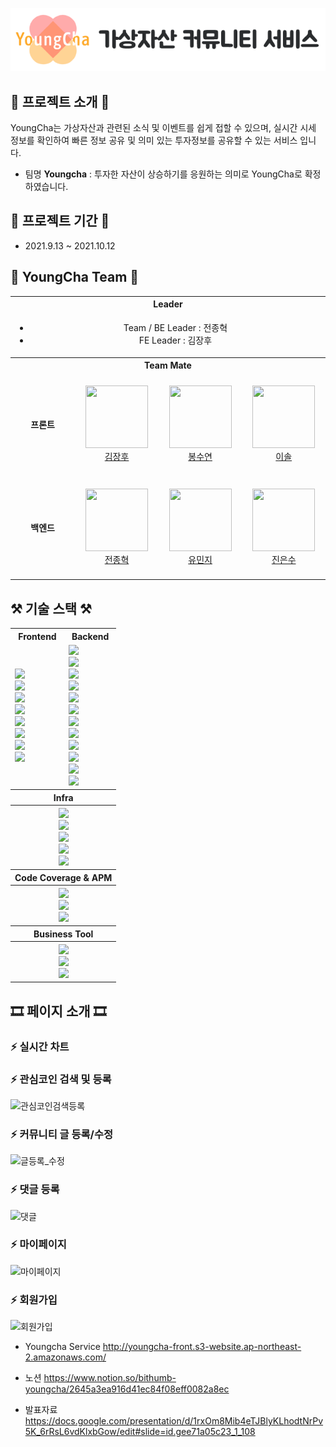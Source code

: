 ![image-20211017125424988](readme.assets/image-20211017125424988.png)



## 👋 프로젝트 소개 👋 

YoungCha는 가상자산과 관련된 소식 및 이벤트를 쉽게 접할 수 있으며, 실시간 시세 정보를 확인하여 빠른 정보 공유 및 의미 있는 투자정보를 공유할 수 있는 서비스 입니다.

- 팀명 **Youngcha** : 투자한 자산이 상승하기를 응원하는 의미로 YoungCha로 확정하였습니다.



## 📆 프로젝트 기간 📆

- 2021.9.13 ~ 2021.10.12


##  👊 YoungCha Team 👊

<table>
    <tr>
        <th colspan="4" align="center"> Leader </th>
    </tr>
    <tr>
        <td colspan="4" align="center">
        	<ul>
        		<li>
            	    Team / BE Leader : 전종혁 
            	</li>
            	<li>
            	    FE Leader : 김장후
            	</li>
        	</ul>
        </td>
    </tr>
    <tr>
        <th colspan="4" align="center"> Team Mate </th>
    </tr>
    <tr>
        <td align="center" width="130px" height="160px">
            <strong>프론트</strong>
        </td>
        <td align="center" width="130px" height="160px">
            <a href="https://github.com/ap4o"><img height="100px" width="100px" src="https://avatars.githubusercontent.com/kimjanghu" /></a>
            <br />
            <a href="https://github.com/kimjanghu">김장후</a>
        </td>
        <td align="center" width="130px" height="160px">
            <a href="https://github.com/thalals"><img height="100px" width="100px" src="https://avatars.githubusercontent.com/bongsuyeon" /></a>
            <br />
            <a href="https://github.com/bongsuyeon">봉수연</a>
        </td>
        <td align="center" width="130px" height="160px">
            <a href="https://github.com/thalals"><img height="100px" width="100px" src="https://avatars.githubusercontent.com/loseel" /></a>
            <br />
            <a href="https://github.com/loseel">이솔</a>
        </td>
    </tr>
    <tr>
        <td align="center" width="130px" height="160px">
            <strong>백엔드</strong>
        </td>
        <td align="center" width="130px" height="160px">
            <a href="https://github.com/ap4o"><img height="100px" width="100px" src="https://avatars.githubusercontent.com/jeonjonghyeok" /></a>
            <br />
            <a href="https://github.com/jeonjonghyeok">전종혁</a>
        </td>
        <td align="center" width="130px" height="160px">
            <a href="https://github.com/thalals"><img height="100px" width="100px" src="https://avatars.githubusercontent.com/MinjiY" /></a>
            <br />
            <a href="https://github.com/MinjiY">유민지</a>
        </td>
        <td align="center" width="130px" height="160px">
            <a href="https://github.com/thalals"><img height="100px" width="100px" src="https://avatars.githubusercontent.com/Maestro6788" /></a>
            <br />
            <a href="https://github.com/Maestro6788">진은수</a>
        </td>
    </tr>
</table>


## ⚒️ 기술 스택 ⚒️


<table>
    <tr align="center" >
        <th>
        	 Frontend 
        </th>
		<th>
        	Backend 
        </th>
    </tr>
    <tr>
        <td>
            <img src="https://img.shields.io/badge/React-2A2C2E?style=flat-square&logo=React&logoColor=white"/><br>
            <img src="https://img.shields.io/badge/ReactQuill-17182c?style=flat-square&logo=ReactQuill&logoColor=white"/><br>
            <img src="https://img.shields.io/badge/Redux-764abc?style=flat-square&logo=redux&logoColor=white"/><br>
            <img src="https://img.shields.io/badge/ReduxSaga-c3ecb4?style=flat-square&logo=reduxsaga&logoColor=white"/><br>
            <img src="https://img.shields.io/badge/Next.js-000000?style=flat-square&logo=nextdotjs&logoColor=white"/><br>
            <img src="https://img.shields.io/badge/highchart-8087e8?style=flat-square&logo=highchart&logoColor=white"/><br>
            <img src="https://img.shields.io/badge/JWT-000000?style=flat-square&logo=jsonwebtokens&logoColor=white"/><br>
            <img src="https://img.shields.io/badge/MaterialUI-0078c8?style=flat-square&logo=materialui&logoColor=white"/><br>
        </td>
        <td>
        	<img src="https://img.shields.io/badge/SpringBoot-6DB33F?style=flat-square&logo=Springboot&logoColor=white"/><br>
            <img src="https://img.shields.io/badge/Spring Security-6DB33F?style=flat-square&logo=Springsecurity&logoColor=white"/><br>
            <img src="https://img.shields.io/badge/SpringCloud-6DB33F?style=flat-square&logo=Spring&logoColor=white"/><br>
            <img src="https://img.shields.io/badge/Swagger-6DB33F?style=flat-square&logo=swagger&logoColor=white"/><br>
            <img src="https://img.shields.io/badge/JWT-000000?style=flat-square&logo=jsonwebtokens&logoColor=white"/><br>
            <img src="https://img.shields.io/badge/jenkins-D24939?style=flat-square&logo=Jenkins&logoColor=white"/><br>
    		<img src="https://img.shields.io/badge/Kafka-000000?style=flat-square&logo=apachekafka&logoColor=white"/><br>
    		<img src="https://img.shields.io/badge/Docker-2f62a4?style=flat-square&logo=Docker&logoColor=white"/><br>
            <img src="https://img.shields.io/badge/MariaDB-c0765a?style=flat-square&logo=mariadb&logoColor=white"/><br>
            <img src="https://img.shields.io/badge/Confluent-142b52?style=flat-square&logo=confluent&logoColor=white"/><br>
            <img src="https://img.shields.io/badge/Redis-d61900?style=flat-square&logo=redis&logoColor=white"/><br>
            <img src="https://img.shields.io/badge/FluentD-2f61a6?style=flat-square&logo=fluentd&logoColor=white"/><br>
        </td>
    </tr>
    <tr>
    	<th colspan="2" align="center"> Infra </th>
    </tr>
    <tr align="center">
        <th colspan="2">
            <img src="https://img.shields.io/badge/ElasticSearch-f0bd00?style=flat-square&logo=elasticsearch&logoColor=white"/><br>
            <img src="https://img.shields.io/badge/Kibana-00a796?style=flat-square&logo=kibana&logoColor=white"/><br>
        	<img src="https://img.shields.io/badge/AWS S3-ff8200?style=flat-square&logo=amazons3&logoColor=white"/><br>
            <img src="https://img.shields.io/badge/AWS RDS-ff8200?style=flat-square&logo=amazonaws&logoColor=white"/><br>
            <img src="https://img.shields.io/badge/AWS-ff8200?style=flat-square&logo=amazonaws&logoColor=white"/><br>
        </th>
    </tr>
    <tr>
    	<th colspan="2" align="center"> Code Coverage & APM </th>
    </tr>
    <tr>
    	<th colspan="2" align="center"> 
            <img src="https://img.shields.io/badge/jacoco-750909?style=flat-square&logo=jacoco&logoColor=white"/><br>
        	<img src="https://img.shields.io/badge/sonarqube-5894ca?style=flat-square&logo=sonarqube&logoColor=white"/><br>
            <img src="https://img.shields.io/badge/ElasticAPM-ef4d98?style=flat-square&logo=ElasticAPM&logoColor=white"/><br>
        </th>
    </tr>
    <tr>
    	<th colspan="2" align="center"> Business Tool </th>
    </tr>
    <tr>
    	<th colspan="2" align="center"> 
            <img src="https://img.shields.io/badge/slack-4a154b?style=flat-square&logo=slack&logoColor=white"/><br>
            <img src="https://img.shields.io/badge/zenhub-4461fb?style=flat-square&logo=zenhub&logoColor=white"/><br>
            <img src="https://img.shields.io/badge/Notion-FFFFFF?style=flat-square&logo=notion&logoColor=black"/><br>
        </th>
    </tr>
</table>


## 🎞 페이지 소개 🎞

### ⚡ 실시간 차트 
<!--
<video src="https://user-images.githubusercontent.com/26533169/137586071-d86a91dd-bc1d-441f-a8a6-d6b6e4e93e63.mp4">
-->

### ⚡ 관심코인 검색 및 등록

<img src="https://user-images.githubusercontent.com/26533169/137585478-0fb3cfb2-6b2b-4b9b-aab1-02fbe30e0fe1.gif" alt="관심코인검색등록" width="250px">

 

### ⚡ 커뮤니티 글 등록/수정

![글등록_수정](readme.assets/137617922-67b7d65c-2aa4-4b0f-b65d-372fcb700fdd.gif)



### ⚡ 댓글 등록

![댓글](https://user-images.githubusercontent.com/26533169/137586024-2fbdd90d-ee07-4fa2-b161-202dcf4d6b99.gif)



### ⚡ 마이페이지

![마이페이지](https://user-images.githubusercontent.com/26533169/137586039-d10929d7-e860-4165-914b-d0c9f3f4a60d.gif)



### ⚡ 회원가입

![회원가입](readme.assets/137586057-466590b6-f252-4bd0-8130-5cd12fecf0cc.gif)


* Youngcha Service
http://youngcha-front.s3-website.ap-northeast-2.amazonaws.com/


* 노션
https://www.notion.so/bithumb-youngcha/2645a3ea916d41ec84f08eff0082a8ec


* 발표자료
https://docs.google.com/presentation/d/1rxOm8Mib4eTJBlyKLhodtNrPv5K_6rRsL6vdKlxbGow/edit#slide=id.gee71a05c23_1_108
